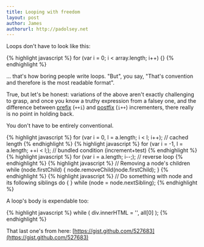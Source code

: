 ```yaml
---
title: Looping with freedom
layout: post
author: James
authorurl: http://padolsey.net
---
```


Loops don't have to look like this:

{% highlight javascript %}
for (var i = 0; i < array.length; i++) {}
{% endhighlight %}

... that's how boring people write loops. "But", you say, "That's convention and therefore is the most readable format".

True, but let's be honest: variations of the above aren't exactly challenging to grasp, and once you know a truthy expression from a falsey one, and the difference between [prefix](http://bclary.com/2004/11/07/#a-11.4.4) (`++i`) and [postfix](http://bclary.com/2004/11/07/#a-11.3.1) (`i++`) incrementers, there really is no point in holding back.

You don't have to be entirely conventional.

{% highlight javascript %}
for (var i = 0, l = a.length; i < l; i++); // cached length
{% endhighlight %}
{% highlight javascript %}
for (var i = -1, l = a.length; ++i < l;); // bundled condition (increment+test)
{% endhighlight %}
{% highlight javascript %}
for (var i = a.length; i--;); // reverse loop 
{% endhighlight %}
{% highlight javascript %}
// Removing a node's children
while (node.firstChild) {
    node.removeChild(node.firstChild);
}
{% endhighlight %}
{% highlight javascript %}
// Do something with node and its following siblings
do { } while (node = node.nextSibling);
{% endhighlight %}

A loop's body is expendable too:

{% highlight javascript %}
while (
    div.innerHTML = '<!--[if gt IE ' + (++v) + ']><i></i><![endif]-->',
    all[0]
);
{% endhighlight %}

That last one's from here: [https://gist.github.com/527683](https://gist.github.com/527683)

